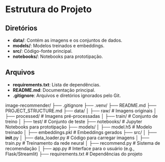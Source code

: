 # Estrutura do Projeto

## Diretórios
- **data/**: Contém as imagens e os conjuntos de dados.
- **models/**: Modelos treinados e embeddings.
- **src/**: Código-fonte principal.
- **notebooks/**: Notebooks para prototipação.

## Arquivos
- **requirements.txt**: Lista de dependências.
- **README.md**: Documentação principal.
- **.gitignore**: Arquivos e diretórios ignorados pelo Git.

image-recommender/
├── .gitignore
├── .venv/
├── README.md
├── PROJECT_STRUCTURE.md
├── data/
│   ├── raw/                # Imagens originais
│   ├── processed/          # Imagens pré-processadas
│   ├── train/              # Conjunto de treino
│   ├── test/               # Conjunto de teste
├── notebooks/              # Jupyter Notebooks para prototipação
├── models/
│   ├── model.h5            # Modelo treinado
│   ├── embeddings.pkl      # Embeddings gerados
├── src/
│   ├── __init__.py
│   ├── data_loader.py      # Código para carregar imagens
│   ├── train.py            # Treinamento da rede neural
│   ├── recommend.py        # Sistema de recomendação
│   ├── app.py              # Interface para o usuário (e.g., Flask/Streamlit)
├── requirements.txt        # Dependências do projeto
